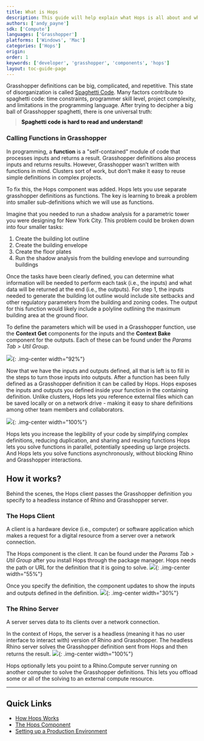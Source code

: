 ```yaml
---
title: What is Hops
description: This guide will help explain what Hops is all about and why you might want to use it.
authors: ['andy_payne']
sdk: ['Compute']
languages: ['Grasshopper']
platforms: ['Windows', 'Mac']
categories: ['Hops']
origin:
order: 1
keywords: ['developer', 'grasshopper', 'components', 'hops']
layout: toc-guide-page
---
```


Grasshopper definitions can be big, complicated, and repetitive. This state of disorganization is called [Spaghetti Code](https://www.pcmag.com/encyclopedia/term/spaghetti-code). Many factors contribute to spaghetti code: time constraints, programmer skill level, project complexity, and limitations in the programming language. After trying to decipher a big ball of Grasshopper spaghetti, there is one universal truth:

> <h4 style="color:black; line-height: 1.3; margin-top: -4px;">Spaghetti code is hard to read and understand!</h4>

### Calling Functions in Grasshopper

In programming, a **function** is a "self-contained" module of code that processes inputs and returns a result. Grasshopper definitions also process inputs and returns results. However, Grasshopper wasn’t written with functions in mind. Clusters sort of work, but don’t make it easy to reuse simple definitions in complex projects.

To fix this, the Hops component was added. Hops lets you use separate grasshopper definitions as functions. The key is learning to break a problem into smaller sub-definitions which we will use as functions.

Imagine that you needed to run a shadow analysis for a parametric tower you were designing for New York City. This problem could be broken down into four smaller tasks:
1. Create the building lot outline
1. Create the building envelope
1. Create the floor plates
1. Run the shadow analysis from the building enevlope and surrounding buildings

Once the tasks have been clearly defined, you can determine what information will be needed to perform each task (i.e., the inputs) and what data will be returned at the end (i.e., the outputs). For step 1, the inputs needed to generate the building lot outline would include site setbacks and other regulatory parameters from the building and zoning codes. The output for this function would likely include a polyline outlining the maximum building area at the ground floor. 

To define the parameters which will be used in a Grasshopper function, use the **Context Get** components for the inputs and the **Context Bake** component for the outputs. Each of these can be found under the *Params Tab > Util Group*.

<img src="{{ site.baseurl }}/images/hops_context_getters.png">{: .img-center  width="92%"}

Now that we have the inputs and outputs defined, all that is left is to fill in the steps to turn those inputs into outputs. After a function has been fully defined as a Grasshopper definition it can be called by Hops. Hops exposes the inputs and outputs you defined inside your function in the containing definition. Unlike clusters, Hops lets you reference external files which can be saved locally or on a network drive - making it easy to share definitions among other team members and collaborators.

<img src="{{ site.baseurl }}/images/hops_ref_defintion.png">{: .img-center  width="100%"}

Hops lets you  increase the legibility of your code by simplifying complex definitions, reducing duplication, and sharing and reusing functions Hops lets you solve functions in parallel, potentially speeding up large projects. And Hops lets you solve functions asynchronously, without blocking Rhino and Grasshopper interactions.

## How it works?

Behind the scenes, the Hops client passes the Grasshopper definition you specify to a headless instance of Rhino and Grasshopper server.  

### The Hops Client

A client is a hardware device (i.e., computer) or software application which makes a request for a digital resource from a server over a network connection. 

The Hops component is the client. It can be found under the *Params Tab > Util Group* after you install Hops through the package manager. Hops needs the path or URL for the definition that it is going to solve.
<img src="{{ site.baseurl }}/images/hops_hello_world4.png">{: .img-center  width="55%"} 

Once you specify the definition, the component updates to show the inputs and outputs defined in the definition.
<img src="{{ site.baseurl }}/images/hops_io.png">{: .img-center  width="30%"} 

### The Rhino Server

A server serves data to its clients over a network connection. 

In the context of Hops, the server is  a headless (meaning it has no user interface to interact with) version of Rhino and Grasshopper. The headless Rhino server solves the Grasshopper definition sent from Hops and then returns the result.
<img src="{{ site.baseurl }}/images/hops_console.png">{: .img-center  width="100%"}

Hops optionally lets you point to a Rhino.Compute server running on another computer to solve the Grasshopper definitions. This lets you offload some or all of the solving to an external compute resource.

 ---

## Quick Links

 - [How Hops Works](../how-hops-works)
 - [The Hops Component](../hops-component)
 - [Setting up a Production Environment](../deploy-to-iis)